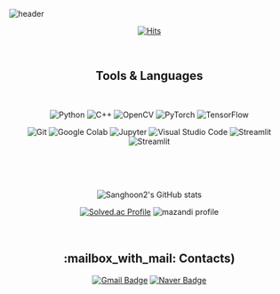 ![header](https://capsule-render.vercel.app/api?type=waving&color=0:00FFFF,100:00BFFF&height=300&section=header&text=Shoon2&fontSize=90&animation=twinkling&fontColor=FFFFFF)

<div align=center>
 
[![Hits](https://hits.seeyoufarm.com/api/count/incr/badge.svg?url=https%3A%2F%2Fgithub.com%2FDawnnote&count_bg=%23A0D9FE&title_bg=%2348D6FE&icon=&icon_color=%23FFFFFF&title=hits&edge_flat=false)](https://hits.seeyoufarm.com)

<br/>
 
<!-- # 💪Skills -->
<h2>Tools & Languages </h2>
<br/>

![Python](https://img.shields.io/badge/Python-3776AB.svg?&style=flat&logo=Python&logoColor=white)
![C++](https://img.shields.io/badge/C++-00599C.svg?&style=flat&logo=cplusplus&logoColor=white)
![OpenCV](https://img.shields.io/badge/OpenCV-5C3EE8.svg?&style=flat&logo=OpenCV&logoColor=white)
![PyTorch](https://img.shields.io/badge/PyTorch-EE4C2C.svg?&style=flat&logo=PyTorch&logoColor=white)
![TensorFlow](https://img.shields.io/badge/TensorFlow-FF6F00.svg?&style=flat&logo=TensorFlow&logoColor=white)

![Git](https://img.shields.io/badge/Git-F05032.svg?&style=flat&logo=Git&logoColor=white)
![Google Colab](https://img.shields.io/badge/Colab-F9AB00.svg?&style=flat&logo=googlecolab&logoColor=white)
![Jupyter](https://img.shields.io/badge/Jupyter-F37626.svg?&style=flat&logo=Jupyter&logoColor=white)
![Visual Studio Code](https://img.shields.io/badge/Visual%20Studio-007ACC.svg?&style=flat&logo=Visual%20Studio%20Code&logoColor=white)
![Streamlit](https://img.shields.io/badge/Streamlit-FF4B4B.svg?&style=flat&logo=Streamlit&logoColor=white)
![Streamlit](https://img.shields.io/badge/Obsidian-483699.svg?&style=flat&logo=Obsidian&logoColor=white)

<br/>
<br/>
<br/>
 
![Sanghoon2's GitHub stats](https://github-readme-stats.vercel.app/api?username=Dawnnote&show_icons=true&theme=transparent)

[![Solved.ac Profile](http://mazassumnida.wtf/api/v2/generate_badge?boj=sanghoon7454)](https://solved.ac/sanghoon7454/)
![mazandi profile](http://mazandi.herokuapp.com/api?handle=sanghoon7454&theme=cold) 
<br/>
<br/>
<br/>

<h2>:mailbox_with_mail: Contacts)</h2>

[![Gmail Badge](https://img.shields.io/badge/Gmail-d14836?style=round-square&logo=Gmail&logoColor=white&link=mailto:kimsh1691@gmail.com)](mailto:lshoon7454@gmail.com)
[![Naver Badge](https://img.shields.io/badge/Naver-03C75A?style=round-square&logo=Naver&logoColor=white&link=mailto:rlatngus1691@naver.com)](mailto:sanghoon7454@naver.com)

</div>
